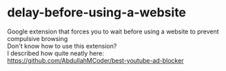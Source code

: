 # delay-before-using-a-website
Google extension that forces you to wait before using a website to prevent compulsive browsing  
Don't know how to use this extension?  
I described how quite neatly here:  
https://github.com/AbdullahMCoder/best-youtube-ad-blocker
